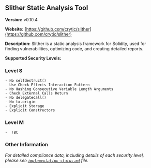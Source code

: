 ## Slither Static Analysis Tool

**Version:** v0.10.4

**Website:** [https://github.com/crytic/slither](https://github.com/crytic/slither)

**Description:** Slither is a static analysis framework for Solidity, used for finding vulnerabilities, optimizing code, and creating detailed reports.

**Supported Security Levels:** 

### Level S
    - No selfdestruct()
    - Use Check-Effects-Interaction Pattern
    - No Hashing Consecutive Variable Length Arguments
    - Check External Calls Return
    - No delegatecall()
    - No tx.origin
    - Explicit Storage
    - Explicit Constructors

### Level M
    -  TBC

### Other Information

_For detailed compliance data, including details of each security level, please see [`implementation-status.md`](implementation-status.md) file._